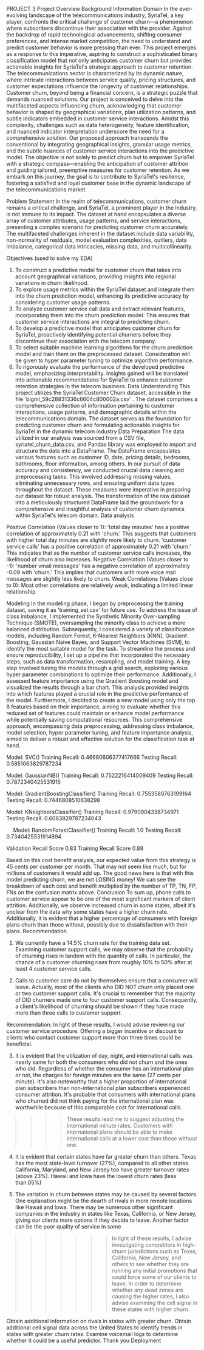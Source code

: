 PROJECT 3
Project Overview 
Background Information 
Domain
In the ever-evolving landscape of the telecommunications industry, SyriaTel, a key player, confronts the critical challenge of customer churn—a phenomenon where subscribers discontinue their association with the provider. Against the backdrop of rapid technological advancements, shifting consumer preferences, and intense market competition, the need to understand and predict customer behavior is more pressing than ever. This project emerges as a response to this imperative, aspiring to construct a sophisticated binary classification model that not only anticipates customer churn but provides actionable insights for SyriaTel's strategic approach to customer retention.
The telecommunications sector is characterized by its dynamic nature, where intricate interactions between service quality, pricing structures, and customer expectations influence the longevity of customer relationships. Customer churn, beyond being a financial concern, is a strategic puzzle that demands nuanced solutions. Our project is conceived to delve into the multifaceted aspects influencing churn, acknowledging that customer behavior is shaped by geographical variations, plan utilization patterns, and subtle indicators embedded in customer service interactions.
Amidst this complexity, challenges such as data heterogeneity, feature identification, and nuanced indicator interpretation underscore the need for a comprehensive solution. Our proposed approach transcends the conventional by integrating geographical insights, granular usage metrics, and the subtle nuances of customer service interactions into the predictive model. The objective is not solely to predict churn but to empower SyriaTel with a strategic compass—enabling the anticipation of customer attrition and guiding tailored, preemptive measures for customer retention. As we embark on this journey, the goal is to contribute to SyriaTel's resilience, fostering a satisfied and loyal customer base in the dynamic landscape of the telecommunications market.




Problem Statement
In the realm of telecommunications, customer churn remains a critical challenge, and SyriaTel, a prominent player in the industry, is not immune to its impact. The dataset at hand encapsulates a diverse array of customer attributes, usage patterns, and service interactions, presenting a complex scenario for predicting customer churn accurately. The multifaceted challenges inherent in the dataset include data variability, non-normality of residuals, model evaluation complexities, outliers, data imbalance, categorical data intricacies, missing data, and multicollinearity.

Objectives (used to solve my EDA)

1.	 To construct a predictive model for customer churn that takes into account geographical variations, providing insights into regional variations in churn likelihood.
2.	To explore usage metrics within the SyriaTel dataset and integrate them into the churn prediction model, enhancing its predictive accuracy by considering customer usage patterns.
3.	To analyze customer service call data and extract relevant features, incorporating them into the churn prediction model. This ensures that customer service interactions are integral to predicting churn.
4.	To develop a predictive model that anticipates customer churn for SyriaTel, proactively identifying potential churners before they discontinue their association with the telecom company.
5.	To select suitable machine learning algorithms for the churn prediction model and train them on the preprocessed dataset. Consideration will be given to hyper parameter tuning to optimize algorithm performance.
6.	To rigorously evaluate the performance of the developed predictive model, emphasizing interpretability. Insights gained will be translated into actionable recommendations for SyriaTel to enhance customer retention strategies in the telecom business.
Data Understanding
This project utilizes the SyriaTel Customer Churn dataset, accessible in the file 'bigml_59c28831336c6604c800002a.csv'  .  The dataset comprises a comprehensive collection of information pertaining to customer interactions, usage patterns, and demographic details within the telecommunications domain. The dataset serves as the foundation for predicting customer churn and formulating actionable insights for SyriaTel in the dynamic telecom industry
Data Preparation
The data utilized in our analysis was sourced from a CSV file, syriatel_churn_data.csv, and Pandas library was employed to import and structure the data into a DataFrame. The DataFrame encapsulates various features such as customer ID, date, pricing details, bedrooms, bathrooms, floor information, among others. In our pursuit of data accuracy and consistency, we conducted crucial data cleaning and preprocessing tasks. This involved addressing missing values, eliminating unnecessary rows, and ensuring uniform data types throughout the dataset. These measures were imperative in preparing our dataset for robust analysis. The transformation of the raw dataset into a meticulously structured DataFrame laid the groundwork for a comprehensive and insightful analysis of customer churn dynamics within SyriaTel's telecom domain.
Data analysis 

  
Positive Correlation (Values closer to 1):
'total day minutes' has a positive correlation of approximately 0.21 with 'churn.' This suggests that customers with higher total day minutes are slightly more likely to churn.
'customer service calls' has a positive correlation of approximately 0.21 with 'churn.' This indicates that as the number of customer service calls increases, the likelihood of churn also increases.
Negative Correlation (Values closer to -1):
'number vmail messages' has a negative correlation of approximately -0.09 with 'churn.' This implies that customers with more voice mail messages are slightly less likely to churn.
Weak Correlations (Values close to 0):
Most other correlations are relatively weak, indicating a limited linear relationship.

Modeling
In the modeling phase, I began by preprocessing the training dataset, saving it as 'training_set.csv' for future use. To address the issue of class imbalance, I implemented the Synthetic Minority Over-sampling Technique (SMOTE), oversampling the minority class to achieve a more balanced distribution. Subsequently, I considered a variety of classification models, including Random Forest, K-Nearest Neighbors (KNN), Gradient Boosting, Gaussian Naive Bayes, and Support Vector Machines (SVM), to identify the most suitable model for the task. To streamline the process and ensure reproducibility, I set up a pipeline that incorporated the necessary steps, such as data transformation, resampling, and model training.
A key step involved tuning the models through a grid search, exploring various hyper parameter combinations to optimize their performance. Additionally, I assessed feature importance using the Gradient Boosting model and visualized the results through a bar chart. This analysis provided insights into which features played a crucial role in the predictive performance of the model.
Furthermore, I decided to create a new model using only the top 8 features based on their importance, aiming to evaluate whether this reduced set of features could maintain or enhance model performance while potentially saving computational resources. This comprehensive approach, encompassing data preprocessing, addressing class imbalance, model selection, hyper parameter tuning, and feature importance analysis, aimed to deliver a robust and effective solution for the classification task at hand.


Model: SVC()
Training Recall: 0.46680606377417666
Testing Recall: 0.5851063829787234
 
Model: GaussianNB()
Training Recall: 0.7522216414009409
Testing Recall: 0.7872340425531915

 

Model: GradientBoostingClassifier()
Training Recall: 0.7553580763199164
Testing Recall: 0.7446808510638298

Model: KNeighborsClassifier()
Training Recall: 0.9790904338734971
Testing Recall: 0.6063829787234043

  
Model: RandomForestClassifier()
Training Recall: 1.0
Testing Recall: 0.7340425531914894

 Validation Recall Score 0.83
Training Recall Score 0.88
 

Based on this cost benefit analysis, our expected value from this strategy is 45 cents per customer per month. That may not seem like much, but for millions of customers it would add up. The good news here is that with this model predicting churn, we are not LOSING money! We can see the breakdown of each cost and benefit multiplied by the number of TP, TN, FP, FNs on the confusion matrix above.
Conclusion
To sum up, phone calls to customer service appear to be one of the most significant markers of client attrition. Additionally, we observe increased churn in some states, albeit it's unclear from the data why some states have a higher churn rate. Additionally, it is evident that a higher percentage of consumers with foreign plans churn than those without, possibly due to dissatisfaction with their plans.
Recommendation
1. We currently have a 14.5% churn rate for the training data set. Examining customer support calls, we may observe that the probability of churning rises in tandem with the quantity of calls. In particular, the chance of a customer churning rises from roughly 10% to 50% after at least 4 customer service calls.

2. Calls to customer care do not by themselves ensure that a consumer will leave. Actually, most of the clients who DID NOT churn only placed one or two customer support calls. It's crucial to remember that the majority of DID churners made one to four customer support calls. Consequently, a client's likelihood of churning should be shown if they have made more than three calls to customer support.

Recommendation: In light of these results, I would advise reviewing our customer service procedure. Offering a bigger incentive or discount to clients who contact customer support more than three times could be beneficial.


3. It is evident that the utilization of day, night, and international calls was nearly same for both the consumers who did not churn and the ones who did. Regardless of whether the consumer has an international plan or not, the charges for foreign minutes are the same (27 cents per minute). It's also noteworthy that a higher proportion of international plan subscribers than non-international plan subscribers experienced consumer attrition. It's probable that consumers with international plans who churned did not think paying for the international plan was worthwhile because of this comparable cost for international calls.

>>>>These results lead me to suggest adjusting the international minute rates.  Customers with international plans should be able to make international calls at a lower cost than those without one.

4. It is evident that certain states have far greater churn than others. Texas has the most state-level turnover (27%), compared to all other states. California, Maryland, and New Jersey too have greater turnover rates (above 23%). Hawaii and Iowa have the lowest churn rates (less than.05%)

5. The variation in churn between states may be caused by several factors. One explanation might be the dearth of rivals in more remote locations like Hawaii and Iowa. There may be numerous other significant companies in the industry in states like Texas, California, or New Jersey, giving our clients more options if they decide to leave. Another factor can be the poor quality of service in some

>>>>>>>In light of these results, I advise investigating competitors in high-churn jurisdictions such as Texas, California, New Jersey, and others to see whether they are running any initial promotions that could force some of our clients to leave. In order to determine whether any dead zones are causing the higher rates, I also advise examining the cell signal in these states with higher churn.

Obtain additional information on rivals in states with greater churn.
Obtain additional cell signal data across the United States to identify trends in states with greater churn rates.
Examine voicemail logs to determine whether it could be a useful predictor.
Thank you 
Deployment
 
   

 

 

 

 

 

